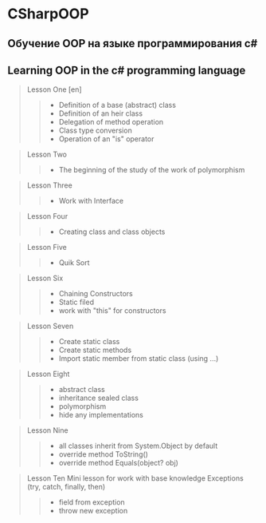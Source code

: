 # CSharpOOP

## Обучение OOP на языке программирования c#
## Learning OOP in the c# programming language

> Lesson One [en]
> > + Definition of a base (abstract) class
> > + Definition of an heir class
> > + Delegation of method operation
> > + Class type conversion
> > + Operation of an "is" operator

> Lesson Two
> > + The beginning of the study of the work of polymorphism

> Lesson Three
> > + Work with Interface

> Lesson Four
> > + Creating class and class objects

> Lesson Five
> > + Quik Sort

> Lesson Six
> > + Chaining Constructors
> > + Static filed
> > + work with "this" for constructors

> Lesson Seven
> > + Create static class
> > + Create static methods
> > + Import static member from static class (using ...)

> Lesson Eight
> > + abstract class
> > + inheritance sealed class
> > + polymorphism
> > + hide any implementations

> Lesson Nine
> > + all classes inherit from System.Object by default
> > + override method ToString()
> > + override method Equals(object? obj)

> Lesson Ten
> Mini lesson for work with base knowledge Exceptions (try, catch, finally, then)
> > + field from exception
> > + throw new exception

